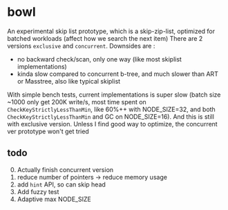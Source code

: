 # bowl

An experimental skip list prototype, which is a skip-zip-list, optimized for batched workloads (affect how we search the next item)
There are 2 versions `exclusive` and `concurrent`.
Downsides are :

* no backward check/scan, only one way (like most skiplist implementations)
* kinda slow compared to concurrent b-tree, and much slower than ART or Masstree, also like typical skiplist

With simple bench tests, current implementations is super slow (batch size ~1000 only get 200K write/s, most time spent on `CheckKeyStrictlyLessThanMin`, like 60%++ with NODE_SIZE=32, and both `CheckKeyStrictlyLessThanMin` and GC on NODE_SIZE=16). And this is still with exclusive version. Unless I find good way to optimize, the concurrent ver prototype won't get tried

## todo

0. Actually finish concurrent version
1. reduce number of pointers -> reduce memory usage
2. add `hint` API, so can skip head
3. Add fuzzy test
4. Adaptive max NODE_SIZE
